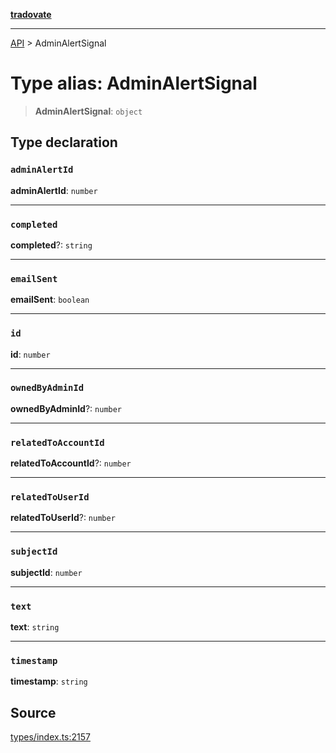 [**tradovate**](../README.md)

***

[API](../API.md) > AdminAlertSignal

# Type alias: AdminAlertSignal

> **AdminAlertSignal**: `object`

## Type declaration

### `adminAlertId`

**adminAlertId**: `number`

***

### `completed`

**completed**?: `string`

***

### `emailSent`

**emailSent**: `boolean`

***

### `id`

**id**: `number`

***

### `ownedByAdminId`

**ownedByAdminId**?: `number`

***

### `relatedToAccountId`

**relatedToAccountId**?: `number`

***

### `relatedToUserId`

**relatedToUserId**?: `number`

***

### `subjectId`

**subjectId**: `number`

***

### `text`

**text**: `string`

***

### `timestamp`

**timestamp**: `string`

## Source

[types/index.ts:2157](https://github.com/cgilly2fast/tradovate-typescript/blob/b1caea5/src/types/index.ts#L2157)
